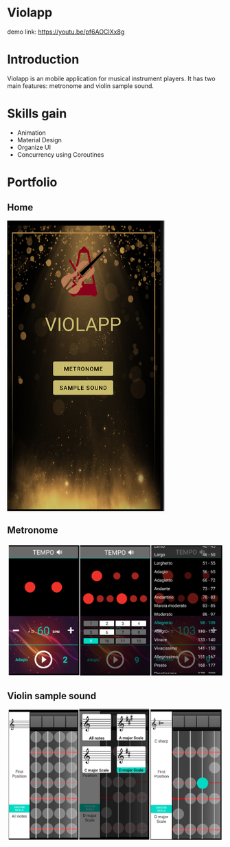 # Violapp
demo link: https://youtu.be/pf6AOCIXx8g
# Introduction
Violapp is an mobile application for musical instrument players.
It has two main features: metronome and violin sample sound.
# Skills gain
* Animation
* Material Design
* Organize UI
* Concurrency using Coroutines
# Portfolio
## Home
![](Preview/home.png)
## Metronome
![](Preview/metronome.png)
## Violin sample sound
![](Preview/sample_sound.png)
